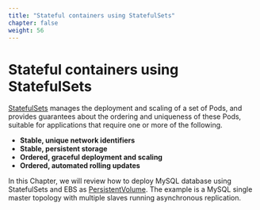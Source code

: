 ```yaml
---
title: "Stateful containers using StatefulSets"
chapter: false
weight: 56
---
```


# Stateful containers using StatefulSets

[StatefulSets](https://kubernetes.io/docs/concepts/workloads/controllers/statefulset/) manages the deployment and scaling of a set of Pods, and provides guarantees about the ordering and uniqueness of these Pods, suitable for applications that require one or more of the following.

* **Stable, unique network identifiers**
* **Stable, persistent storage**
* **Ordered, graceful deployment and scaling**
* **Ordered, automated rolling updates**

In this Chapter, we will review how to deploy MySQL database using StatefulSets and EBS as [PersistentVolume](https://kubernetes.io/docs/concepts/storage/persistent-volumes/). The example is a MySQL single master topology with multiple slaves running asynchronous replication.
